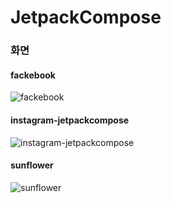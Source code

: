 # JetpackCompose

### 화면

<h4>fackebook</h4>

<img src="./exec/facebook.gif" alt="fackebook" style="zoom: 100%;" />

<h4>instagram-jetpackcompose</h4>

<img src="./exec/instagram-jetpackcompose.gif" alt="instagram-jetpackcompose" style="zoom: 100%;" />


<h4>sunflower</h4>

<img src="./exec/sunflower.gif" alt="sunflower" style="zoom: 100%;" />
